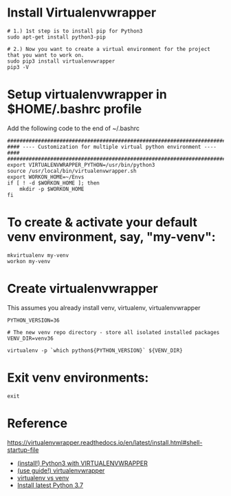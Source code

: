 # Install Virtualenvwrapper
```
# 1.) 1st step is to install pip for Python3
sudo apt-get install python3-pip

# 2.) Now you want to create a virtual environment for the project that you want to work on.
sudo pip3 install virtualenvwrapper
pip3 -V
```
# Setup virtualenvwrapper in $HOME/.bashrc profile
Add the following code to the end of ~/.bashrc
```
#########################################################################
#### ---- Customization for multiple virtual python environment ---- ####
#########################################################################
export VIRTUALENVWRAPPER_PYTHON=/usr/bin/python3
source /usr/local/bin/virtualenvwrapper.sh
export WORKON_HOME=~/Envs
if [ ! -d $WORKON_HOME ]; then
    mkdir -p $WORKON_HOME
fi
```

# To create & activate your default venv environment, say, "my-venv":
```
mkvirtualenv my-venv
workon my-venv
```

# Create virtualenvwrapper 
This assumes you already install venv, virtualenv, virtualenvwrapper
```
PYTHON_VERSION=36

# The new venv repo directory - store all isolated installed packages
VENV_DIR=venv36

virtualenv -p `which python${PYTHON_VERSION}` ${VENV_DIR}
```

# Exit venv environments:
```
exit
```

# Reference
https://virtualenvwrapper.readthedocs.io/en/latest/install.html#shell-startup-file
* [(install!) Python3 with VIRTUALENVWRAPPER](https://medium.com/@gitudaniel/installing-virtualenvwrapper-for-python3-ad3dfea7c717)
* [(use guide!) virtualenvwrapper](https://virtualenvwrapper.readthedocs.io/en/latest/)
* [virtualenv vs venv](https://stackoverflow.com/questions/41573587/what-is-the-difference-between-venv-pyvenv-pyenv-virtualenv-virtualenvwrappe)
* [Install latest Python 3.7](http://ubuntuhandbook.org/index.php/2019/02/install-python-3-7-ubuntu-18-04/)


